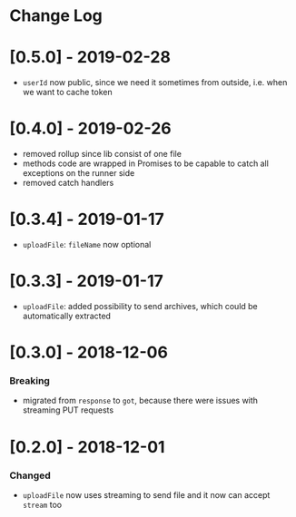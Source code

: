 # Change Log

# [0.5.0] - 2019-02-28

- `userId` now public, since we need it sometimes from outside, i.e. when we want to cache token  

# [0.4.0] - 2019-02-26

- removed rollup since lib consist of one file
- methods code are wrapped in Promises to be capable to catch all exceptions on the runner side
- removed catch handlers

# [0.3.4] - 2019-01-17

- `uploadFile`: `fileName` now optional


# [0.3.3] - 2019-01-17

- `uploadFile`: added possibility to send archives, which could be automatically extracted


# [0.3.0] - 2018-12-06

### Breaking

- migrated from `response` to `got`, because there were issues with streaming PUT requests

# [0.2.0] - 2018-12-01

### Changed

 - `uploadFile` now uses streaming to send file and it now can accept `stream` too

